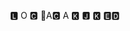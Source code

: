 ‎       🅻 O 🅲
🔏A🅲  A    🅺
🅹    🅺       🅴🅳

<!---
jackalocked/jackalocked is a ✨ special ✨ repository because its `README.md` (this file) appears on your GitHub profile.
You can click the Preview link to take a look at your changes.
--->
